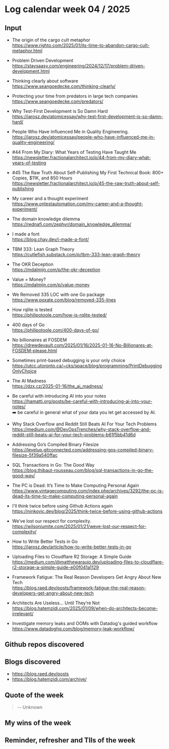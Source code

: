 # Log calendar week 04 / 2025


## Input

- The origin of the cargo cult metaphor  
https://www.righto.com/2025/01/its-time-to-abandon-cargo-cult-metaphor.html
- Problem Driven Development  
https://staysaasy.com/engineering/2024/12/17/problem-driven-development.html
- Thinking clearly about software  
https://www.seangoedecke.com/thinking-clearly/
- Protecting your time from predators in large tech companies  
https://www.seangoedecke.com/predators/
- Why Test-First Development is So Damn Hard  
https://jarosz.dev/atomicessay/why-test-first-development-is-so-damn-hard/
- People Who Have Influenced Me in Quality Engineering.  
https://jarosz.dev/atomicessay/people-who-have-influenced-me-in-quality-engineering/

- #44 From My Diary: What Years of Testing Have Taught Me  
https://newsletter.fractionalarchitect.io/p/44-from-my-diary-what-years-of-testing
- #45 The Raw Truth About Self-Publishing My First Technical Book: 800+ Copies, $11K, and 850 Hours  
https://newsletter.fractionalarchitect.io/p/45-the-raw-truth-about-self-publishing
- My career and a thought experiment  
https://www.ontestautomation.com/my-career-and-a-thought-experiment/
- The domain knowledge dilemma  
https://rednafi.com/zephyr/domain_knowledge_dilemma/
- I made a font  
https://blog.chay.dev/i-made-a-font/
- TBM 333: Lean Graph Theory  
https://cutlefish.substack.com/p/tbm-333-lean-graph-theory
- The OKR Deception  
https://mdalmijn.com/p/the-okr-deception
- Value = Money?  
https://mdalmijn.com/p/value-money
- We Removed 335 LOC with one Go package  
https://www.poxate.com/blog/removed-335-lines
- How rqlite is tested  
https://philipotoole.com/how-is-rqlite-tested/
- 400 days of Go  
https://philipotoole.com/400-days-of-go/
- No billionaires at FOSDEM  
https://drewdevault.com/2025/01/16/2025-01-16-No-Billionares-at-FOSDEM-please.html
- Sometimes print-based debugging is your only choice  
https://utcc.utoronto.ca/~cks/space/blog/programming/PrintDebuggingOnlyChoice
- The AI Madness  
https://dzx.cz/2025-01-16/the_ai_madness/


- Be careful with introducing AI into your notes  
https://hamatti.org/posts/be-careful-with-introducing-ai-into-your-notes/  
:arrow_right: be careful in general what of your data you let get accessed by AI.

- Why Stack Overflow and Reddit Still Beats AI For Your Tech Problems  
https://medium.com/@DevOpsTrenches/why-stack-overflow-and-reddit-still-beats-ai-for-your-tech-problems-b61f5bb41d6d
- Addressing Go’s Compiled Binary Filesize  
https://levelup.gitconnected.com/addressing-gos-compiled-binary-filesize-5f39a540ffac

- SQL Transactions in Go: The Good Way  
https://blog.thibaut-rousseau.com/blog/sql-transactions-in-go-the-good-way/
- The PC is Dead: It’s Time to Make Computing Personal Again  
https://www.vintagecomputing.com/index.php/archives/3292/the-pc-is-dead-its-time-to-make-computing-personal-again
- I'll think twice before using Github Actions again  
https://ninkovic.dev/blog/2025/think-twice-before-using-github-actions

- We’ve lost our respect for complexity.  
https://wilsoniumite.com/2025/01/21/weve-lost-our-respect-for-complexity/

- How to Write Better Tests in Go  
https://jarosz.dev/article/how-to-write-better-tests-in-go

- Uploading Files to Cloudflare R2 Storage: A Simple Guide  
https://medium.com/@matthewaraujo.dev/uploading-files-to-cloudflare-r2-storage-a-simple-guide-e00f041a1129

- Framework Fatigue: The Real Reason Developers Get Angry About New Tech  
https://blog.raed.dev/posts/framework-fatigue-the-real-reason-developers-get-angry-about-new-tech

- Architects Are Useless… Until They’re Not  
https://blog.hatemzidi.com/2025/01/09/when-do-architects-become-irrelevant/

- Investigate memory leaks and OOMs with Datadog's guided workflow  
https://www.datadoghq.com/blog/memory-leak-workflow/

## Github repos discovered

## Blogs discovered
- https://blog.raed.dev/posts
- https://blog.hatemzidi.com/archive/

## Quote of the week

>
>
> -- Unknown

## My wins of the week

## Reminder, refresher and TIls of the week
